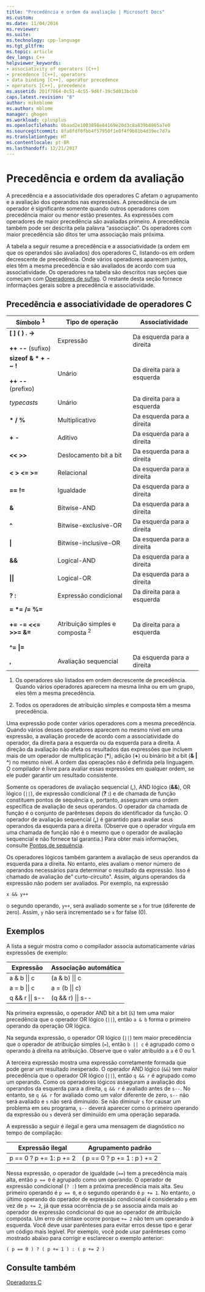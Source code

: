 ```yaml
---
title: "Precedência e ordem da avaliação | Microsoft Docs"
ms.custom: 
ms.date: 11/04/2016
ms.reviewer: 
ms.suite: 
ms.technology: cpp-language
ms.tgt_pltfrm: 
ms.topic: article
dev_langs: C++
helpviewer_keywords:
- associativity of operators [C++]
- precedence [C++], operators
- data binding [C++], operator precedence
- operators [C++], precedence
ms.assetid: 201f7864-0c51-4c55-9d6f-39c5d013bcb0
caps.latest.revision: "8"
author: mikeblome
ms.author: mblome
manager: ghogen
ms.workload: cplusplus
ms.openlocfilehash: 0baad2e1003898e84169e20d3c8a839b8865a7e0
ms.sourcegitcommit: 8fa8fdf0fbb4f57950f1e8f4f9b81b4d39ec7d7a
ms.translationtype: HT
ms.contentlocale: pt-BR
ms.lasthandoff: 12/21/2017
---
```

# <a name="precedence-and-order-of-evaluation"></a>Precedência e ordem da avaliação
A precedência e a associatividade dos operadores C afetam o agrupamento e a avaliação dos operandos nas expressões. A precedência de um operador é significante somente quando outros operadores com precedência maior ou menor estão presentes. As expressões com operadores de maior precedência são avaliadas primeiro. A precedência também pode ser descrita pela palavra “associação”. Os operadores com maior precedência são ditos ter uma associação mais próxima.  
  
 A tabela a seguir resume a precedência e a associatividade (a ordem em que os operandos são avaliados) dos operadores C, listando-os em ordem decrescente de precedência. Onde vários operadores aparecem juntos, eles têm a mesma precedência e são avaliados de acordo com sua associatividade. Os operadores na tabela são descritos nas seções que começam com [Operadores de sufixo](../c-language/postfix-operators.md). O restante desta seção fornece informações gerais sobre a precedência e associatividade.  
  
## <a name="precedence-and-associativity-of-c-operators"></a>Precedência e associatividade de operadores C  
  
|Símbolo <sup>1</sup>|Tipo de operação|Associatividade|  
|-------------|-----------------------|-------------------|  
|**\[ ] ( ) . ->**<br /><br />**++** **--** (sufixo)|Expressão|Da esquerda para a direita|  
**sizeof & \* + - ~ !**<br /><br />**++ --** (prefixo)|Unário|Da direita para a esquerda|  
|*typecasts*|Unário|Da direita para a esquerda|  
|**\* / %**|Multiplicativo|Da esquerda para a direita|  
|**+ -**|Aditivo|Da esquerda para a direita|  
|**\<\< >>**|Deslocamento bit a bit|Da esquerda para a direita|  
|**\< > \<= >=**|Relacional|Da esquerda para a direita|  
|**== !=**|Igualdade|Da esquerda para a direita|  
|**&**|Bitwise-AND|Da esquerda para a direita|  
|**^**|Bitwise-exclusive-OR|Da esquerda para a direita|  
|**&#124;**|Bitwise-inclusive-OR|Da esquerda para a direita|  
|**&&**|Logical-AND|Da esquerda para a direita|  
|**&#124;&#124;**|Logical-OR|Da esquerda para a direita|  
|**? :**|Expressão condicional|Da direita para a esquerda|  
|**= \*= /= %=**<br /><br /> **+= -= \<\<= >>= &=**<br /><br /> **^= &#124;=**|Atribuição simples e composta <sup>2</sup>|Da direita para a esquerda|  
|**,**|Avaliação sequencial|Da esquerda para a direita|  
  
 1. Os operadores são listados em ordem decrescente de precedência. Quando vários operadores aparecem na mesma linha ou em um grupo, eles têm a mesma precedência.  
  
 2. Todos os operadores de atribuição simples e composta têm a mesma precedência.  
  
 Uma expressão pode conter vários operadores com a mesma precedência. Quando vários desses operadores aparecem no mesmo nível em uma expressão, a avaliação procede de acordo com a associatividade do operador, da direita para a esquerda ou da esquerda para a direita. A direção da avaliação não afeta os resultados das expressões que incluem mais de um operador de multiplicação (**\***), adição (**+**) ou binário bit a bit (**& &#124; ^**) no mesmo nível. A ordem das operações não é definida pela linguagem. O compilador é livre para avaliar essas expressões em qualquer ordem, se ele puder garantir um resultado consistente.  
  
 Somente os operadores de avaliação sequencial (**,**), AND lógico (**&&**), OR lógico (`||`), de expressão condicional (**? :**) e de chamada de função constituem pontos de sequência e, portanto, asseguram uma ordem específica de avaliação de seus operandos. O operador da chamada de função é o conjunto de parênteses depois do identificador da função. O operador de avaliação sequencial (**,**) é garantido para avaliar seus operandos da esquerda para a direita. (Observe que o operador vírgula em uma chamada de função não é o mesmo que o operador de avaliação sequencial e não fornece tal garantia.) Para obter mais informações, consulte [Pontos de sequência](../c-language/c-sequence-points.md).  
  
 Os operadores lógicos também garantem a avaliação de seus operandos da esquerda para a direita. No entanto, eles avaliam o menor número de operandos necessários para determinar o resultado da expressão. Isso é chamado de avaliação de" curto-circuito". Assim, alguns operandos da expressão não podem ser avaliados. Por exemplo, na expressão  
  
`x && y++`  
  
 o segundo operando, `y++`, será avaliado somente se `x` for true (diferente de zero). Assim, `y` não será incrementado se `x` for false (0).  
  
## <a name="examples"></a>Exemplos
  
 A lista a seguir mostra como o compilador associa automaticamente várias expressões de exemplo:  

|Expressão|Associação automática|  
|----------------|-----------------------|  
|a & b &#124;&#124; c|(a & b) &#124;&#124; c|  
|a = b &#124;&#124; c|a = (b &#124;&#124; c)|  
|q && r &#124;&#124; s--|(q && r) &#124;&#124; s--|  

 Na primeira expressão, o operador AND bit a bit (`&`) tem uma maior precedência que o operador OR lógico (`||`), então `a & b` forma o primeiro operando da operação OR lógica.  
  
 Na segunda expressão, o operador OR lógico (`||`) tem maior precedência que o operador de atribuição simples (`=`), então `b || c` é agrupado como o operando à direita na atribuição. Observe que o valor atribuído a `a` é 0 ou 1.  
  
 A terceira expressão mostra uma expressão corretamente formada que pode gerar um resultado inesperado. O operador AND lógico (`&&`) tem maior precedência que o operador OR lógico (`||`), então `q && r` é agrupado como um operando. Como os operadores lógicos asseguram a avaliação dos operandos da esquerda para a direita, `q && r` é avaliado antes de `s--`. No entanto, se `q && r` for avaliado como um valor diferente de zero, `s--` não será avaliado e `s` não será diminuído. Se não diminuir `s` for causar um problema em seu programa, `s--` deverá aparecer como o primeiro operando da expressão ou `s` deverá ser diminuído em uma operação separada.  
  
 A expressão a seguir é ilegal e gera uma mensagem de diagnóstico no tempo de compilação:  
  
|Expressão ilegal|Agrupamento padrão|  
|------------------------|----------------------|  
|p == 0 ? p += 1: p += 2|( p == 0 ? p += 1 : p ) += 2|  
  
 Nessa expressão, o operador de igualdade (`==`) tem a precedência mais alta, então `p == 0` é agrupado como um operando. O operador de expressão condicional (`? :`) tem a próxima precedência mais alta. Seu primeiro operando é `p == 0`, e o segundo operando é `p += 1`. No entanto, o último operando do operador de expressão condicional é considerado `p` em vez de `p += 2`, já que essa ocorrência de `p` se associa ainda mais ao operador de expressão condicional do que ao operador de atribuição composta. Um erro de sintaxe ocorre porque `+= 2` não tem um operando à esquerda. Você deve usar parênteses para evitar erros desse tipo e gerar um código mais legível. Por exemplo, você pode usar parênteses como mostrado abaixo para corrigir e esclarecer o exemplo anterior:  
  
`( p == 0 ) ? ( p += 1 ) : ( p += 2 )`  
  
## <a name="see-also"></a>Consulte também  
 [Operadores C](../c-language/c-operators.md)
